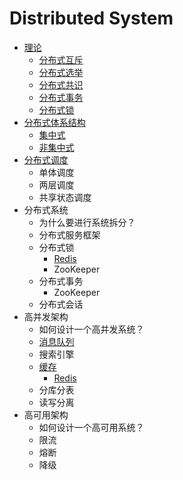 # Distributed System

* [理论](theory.md)
  * [分布式互斥](theory.md#mutual-exclusion)
  * [分布式选举](theory.md#election)
  * [分布式共识](theory.md#consensus)
  * [分布式事务](theory.md#transaction)
  * [分布式锁](theory.md#lock)
* [分布式体系结构](resource-management-and-scheduling.md)
  * [集中式](resource-management-and-scheduling.md#ji-zhong-shi-jie-gou)
  * [非集中式](resource-management-and-scheduling.md#fei-ji-zhong-shi-jie-gou)
* [分布式调度](scheduling.md)
  * 单体调度
  * 两层调度
  * 共享状态调度
* 分布式系统
  * 为什么要进行系统拆分？
  * 分布式服务框架
  * 分布式锁
    * [Redis](../../database/basic.md#fen-bu-shi-suo)
    * ZooKeeper
  * 分布式事务
    * ZooKeeper
  * 分布式会话
* 高并发架构
  * 如何设计一个高并发系统？
  * [消息队列](message-queue.md)
  * 搜索引擎
  * [缓存](cache.md)
    * [Redis](../../database/basic.md)
  * 分库分表
  * 读写分离
* 高可用架构
  * 如何设计一个高可用系统？
  * 限流
  * 熔断
  * 降级

